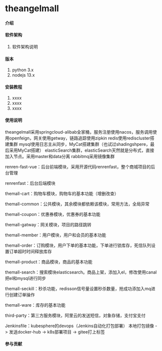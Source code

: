 # theangelmall


#### 介绍

#### 软件架构
1. 软件架构说明

#### 版本

1.  python 3.x
2.  nodejs 13.x

#### 安装教程

1.  xxxx
2.  xxxx
3.  xxxx

#### 使用说明

theangelmall采用springcloud-alibab全家桶，服务注册使用nacos，服务调用使用openfeign，网关使用getway，链路追踪使用zipkin
redis使用rediscluster搭建集群
mysql使用日志主从同步，MyCat搭建集群（也试过shadingshpere，最后采用MyCat搭建）
elasticSearch集群，elasticSearch天然就是分布式，直接加入节点。采用master和data分离
rabbitmq采用镜像集群

renren-fast-vue：后台前端模块，采用开源代码renrenfast，整个商城项目的后台管理

renrenfast：后台后端模块

themall-cart：购物车模块，购物车的基本功能（增删改查）

themall-common：公共模块，其余模块都依赖该模块，常用方法，全局异常

themall-coupon：优惠券模块，优惠券的基本功能

themall-gatway：网关模块，项目的路径跳转

themall-member：用户模块，用户和会员的基本功能

themall-order：订购模块，用户下单的基本功能，下单进行锁库存，死信队列设置订单超时时间释放库存

themall-product：商品模块，商品的基本功能

themall-search：搜索模块elasticsearch。商品上架，添加入el，修改使用canal把el和mysql进行同步

themall-seckill：秒杀功能，redisson信号量设置秒杀数量，抢成功添加入mq进行创建订单操作

themall-ware：库存的基本功能

third-party：第三方服务模块，阿里云的发送短信，对象存储，支付宝支付

Jenkinsfile：kubesphere的devops（Jenkins自动化打包部署） 本地打包镜像 -> 发送docker-hub -> k8s部署项目 -> gitee打上标签

#### 参与贡献

